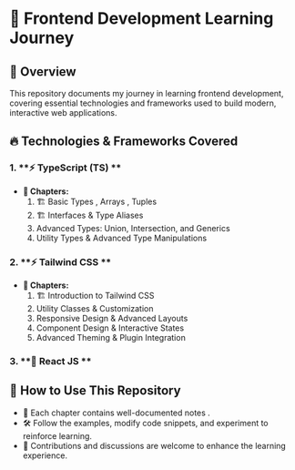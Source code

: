 # 🚀 Frontend Development Learning Journey

## 📌 Overview

This repository documents my journey in learning frontend development, covering essential technologies and frameworks used to build modern, interactive web applications.

## 🔥 Technologies & Frameworks Covered

### 1. **⚡ TypeScript (TS) **

- **📂 Chapters:**
  1.  🏗️ Basic Types , Arrays , Tuples
  2.  🏗️ Interfaces & Type Aliases
  3.  Advanced Types: Union, Intersection, and Generics
  4.  Utility Types & Advanced Type Manipulations

### 2. **⚡ Tailwind CSS **

- **📂 Chapters:**
  1.  🏗️ Introduction to Tailwind CSS
  2.  Utility Classes & Customization
  3.  Responsive Design & Advanced Layouts
  4.  Component Design & Interactive States
  5.  Advanced Theming & Plugin Integration

### 3. **🔵 React JS **

## 📌 How to Use This Repository

- 📜 Each chapter contains well-documented notes .
- 🛠️ Follow the examples, modify code snippets, and experiment to reinforce learning.
- 🤝 Contributions and discussions are welcome to enhance the learning experience.
